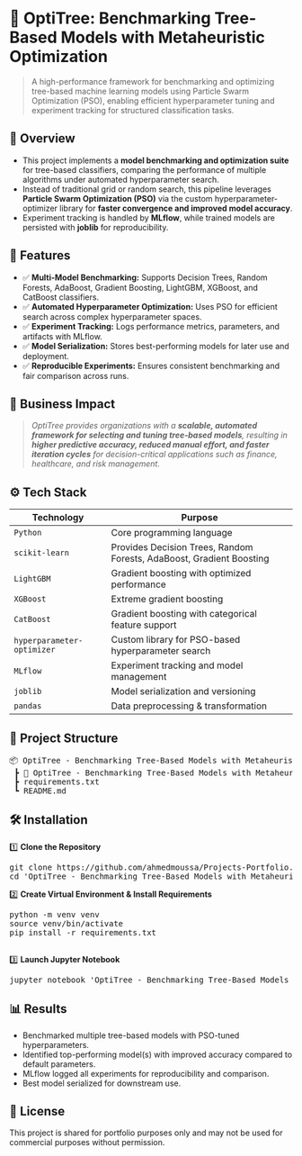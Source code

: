 # 📌 OptiTree: Benchmarking Tree-Based Models with Metaheuristic Optimization
> A high-performance framework for benchmarking and optimizing tree-based machine learning models using Particle Swarm Optimization (PSO), enabling efficient hyperparameter tuning and experiment tracking for structured classification tasks.


## 📖 Overview
- This project implements a **model benchmarking and optimization suite** for tree-based classifiers, comparing the performance of multiple algorithms under automated hyperparameter search.
- Instead of traditional grid or random search, this pipeline leverages **Particle Swarm Optimization (PSO)** via the custom hyperparameter-optimizer library for **faster convergence and improved model accuracy**.
- Experiment tracking is handled by **MLflow**, while trained models are persisted with **joblib** for reproducibility.


## 🚀 Features
- ✅ **Multi-Model Benchmarking:** Supports Decision Trees, Random Forests, AdaBoost, Gradient Boosting, LightGBM, XGBoost, and CatBoost classifiers.
- ✅ **Automated Hyperparameter Optimization:** Uses PSO for efficient search across complex hyperparameter spaces.
- ✅ **Experiment Tracking:** Logs performance metrics, parameters, and artifacts with MLflow.
- ✅ **Model Serialization:** Stores best-performing models for later use and deployment.
- ✅ **Reproducible Experiments:** Ensures consistent benchmarking and fair comparison across runs.


## 🏢 Business Impact
   > *OptiTree provides organizations with a **scalable, automated framework for selecting and tuning tree-based models**, resulting in **higher predictive accuracy, reduced manual effort, and faster iteration cycles** for decision-critical applications such as finance, healthcare, and risk management.*


## ⚙️ Tech Stack
| Technology                 | Purpose                                                              |
| -------------------------- | -------------------------------------------------------------------- |
| `Python`                   | Core programming language                                            |
| `scikit-learn`             | Provides Decision Trees, Random Forests, AdaBoost, Gradient Boosting |
| `LightGBM`                 | Gradient boosting with optimized performance                         |
| `XGBoost`                  | Extreme gradient boosting                                            |
| `CatBoost`                 | Gradient boosting with categorical feature support                   |
| `hyperparameter-optimizer` | Custom library for PSO-based hyperparameter search                   |
| `MLflow`                   | Experiment tracking and model management                             |
| `joblib`                   | Model serialization and versioning                                   |
| `pandas`                   | Data preprocessing & transformation                                  |


## 📂 Project Structure
<pre>
📦 OptiTree - Benchmarking Tree-Based Models with Metaheuristic Optimization
 ┣ 📜 OptiTree - Benchmarking Tree-Based Models with Metaheuristic Optimization.ipynb    # Main notebook (data preprocessing, training, optimization, results) 
 ┣ requirements.txt
 ┗ README.md
</pre>


## 🛠️ Installation
1️⃣ **Clone the Repository**
<pre>
git clone https://github.com/ahmedmoussa/Projects-Portfolio.git
cd 'OptiTree - Benchmarking Tree-Based Models with Metaheuristic Optimization'
</pre>

2️⃣ **Create Virtual Environment & Install Requirements**
<pre>
python -m venv venv
source venv/bin/activate
pip install -r requirements.txt

</pre>

3️⃣ **Launch Jupyter Notebook**
<pre>
jupyter notebook 'OptiTree - Benchmarking Tree-Based Models with Metaheuristic Optimization.ipynb'
</pre>


## 📊 Results
- Benchmarked multiple tree-based models with PSO-tuned hyperparameters.
- Identified top-performing model(s) with improved accuracy compared to default parameters.
- MLflow logged all experiments for reproducibility and comparison.
- Best model serialized for downstream use.

## 📝 License
This project is shared for portfolio purposes only and may not be used for commercial purposes without permission.